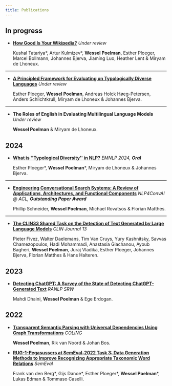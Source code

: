 ```yaml
---
title: Publications
---
```


## In progress

* [**How Good Is Your Wikipedia?**](https://arxiv.org/abs/2411.05527) *Under review*

  Kushal Tatariya*, Artur Kulmizev*, **Wessel Poelman**, Esther Ploeger, Marcel Bollmann, Johannes Bjerva, Jiaming Luo, Heather Lent & Miryam de Lhoneux.

---
  
* [**A Principled Framework for Evaluating on Typologically Diverse Languages**](https://arxiv.org/abs/2407.05022) *Under review*

    Esther Ploeger, **Wessel Poelman**, Andreas Holck Høeg-Petersen, Anders Schlichtkrull, Miryam de Lhoneux & Johannes Bjerva.

---

* **The Roles of English in Evaluating Multilingual Language Models** *Under review*

    **Wessel Poelman** & Miryam de Lhoneux.


## 2024

* [**What is ''Typological Diversity'' in NLP?**](https://aclanthology.org/2024.emnlp-main.326/) *EMNLP 2024, **Oral***

    Esther Ploeger*, **Wessel Poelman***, Miryam de Lhoneux & Johannes Bjerva.

---

* [**Engineering Conversational Search Systems: A Review of Applications, Architectures, and Functional Components**](https://aclanthology.org/2024.nlp4convai-1.5/) *NLP4ConvAI @ ACL, **Outstanding Paper Award***

    Phillip Schneider, **Wessel Poelman**, Michael Rovatsos & Florian Matthes.

---

* [**The CLIN33 Shared Task on the Detection of Text Generated by Large Language Models**](https://clinjournal.org/clinj/article/view/182) *CLIN Journal 13*

    Pieter Fivez, Walter Daelemans, Tim Van Cruys, Yury Kashnitsky, Savvas Chamezopoulos, Hadi Mohammadi, Anastasia Giachanou, Ayoub Bagheri, **Wessel Poelman**, Juraj Vladika, Esther Ploeger, Johannes Bjerva, Florian Matthes & Hans Halteren.

## 2023    
    
* [**Detecting ChatGPT: A Survey of the State of Detecting ChatGPT-Generated Text**](https://aclanthology.org/2023.ranlp-stud.1/) *RANLP SRW*

    Mahdi Dhaini, **Wessel Poelman** & Ege Erdogan.

## 2022
* [**Transparent Semantic Parsing with Universal Dependencies Using Graph Transformations**](https://aclanthology.org/2022.coling-1.367/) *COLING*

    **Wessel Poelman**, Rik van Noord & Johan Bos.
    
* [**RUG-1-Pegasussers at SemEval-2022 Task 3: Data Generation Methods to Improve Recognizing Appropriate Taxonomic Word Relations**](https://aclanthology.org/2022.semeval-1.31/) *SemEval*

    Frank van den Berg*, Gijs Danoe*, Esther Ploeger*, **Wessel Poelman***, Lukas Edman & Tommaso Caselli.